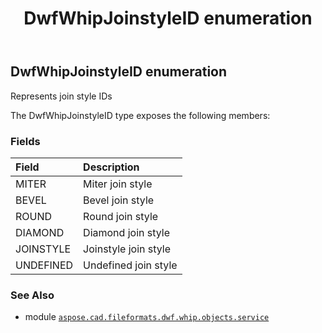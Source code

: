﻿---
title: DwfWhipJoinstyleID enumeration
second_title: Aspose.CAD for Python via .NET API References
description: 
type: docs
weight: 70
url: /aspose.cad.fileformats.dwf.whip.objects.service/dwfwhipjoinstyleid/
is_root: false
---

## DwfWhipJoinstyleID enumeration

Represents join style IDs



The DwfWhipJoinstyleID type exposes the following members:

### Fields
| Field | Description |
| :- | :- |
| MITER | Miter join style |
| BEVEL | Bevel join style |
| ROUND | Round join style |
| DIAMOND | Diamond join style |
| JOINSTYLE | Joinstyle join style |
| UNDEFINED | Undefined join style |



### See Also
* module [`aspose.cad.fileformats.dwf.whip.objects.service`](..)
